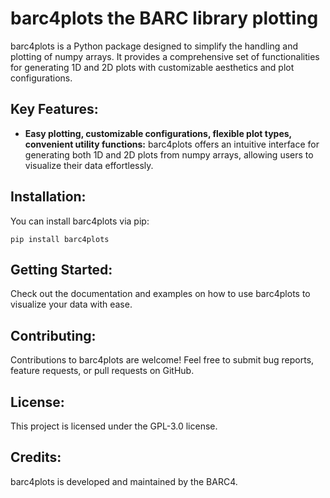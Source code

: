 # barc4plots the **BARC** library plotting

barc4plots is a Python package designed to simplify the handling and plotting of numpy arrays. 
It provides a comprehensive set of functionalities for generating 1D and 2D plots with customizable aesthetics and plot configurations.

## Key Features:

- **Easy plotting, customizable configurations, flexible plot types, convenient utility functions:** barc4plots offers an intuitive interface for generating both 1D and 2D plots from numpy arrays, allowing users to visualize their data effortlessly.

## Installation:

You can install barc4plots via pip:

```
pip install barc4plots
```

## Getting Started:

Check out the documentation and examples on how to use barc4plots to visualize your data with ease.

## Contributing:

Contributions to barc4plots are welcome! Feel free to submit bug reports, feature requests, or pull requests on GitHub.

## License:

This project is licensed under the GPL-3.0 license.

## Credits:

barc4plots is developed and maintained by the BARC4.